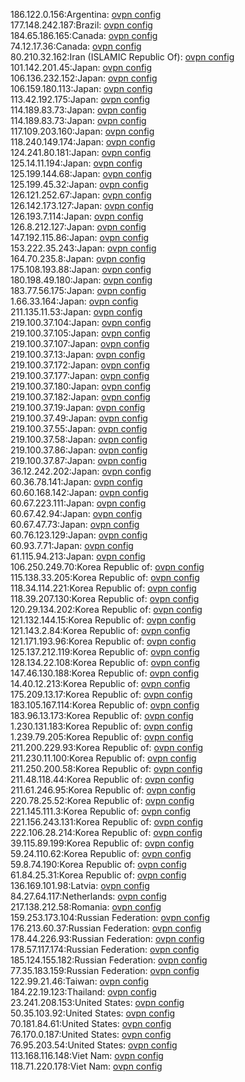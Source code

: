 186.122.0.156:Argentina: [ovpn config](vpn/186_122_0_156.ovpn)  
177.148.242.187:Brazil: [ovpn config](vpn/177_148_242_187.ovpn)  
184.65.186.165:Canada: [ovpn config](vpn/184_65_186_165.ovpn)  
74.12.17.36:Canada: [ovpn config](vpn/74_12_17_36.ovpn)  
80.210.32.162:Iran (ISLAMIC Republic Of): [ovpn config](vpn/80_210_32_162.ovpn)  
101.142.201.45:Japan: [ovpn config](vpn/101_142_201_45.ovpn)  
106.136.232.152:Japan: [ovpn config](vpn/106_136_232_152.ovpn)  
106.159.180.113:Japan: [ovpn config](vpn/106_159_180_113.ovpn)  
113.42.192.175:Japan: [ovpn config](vpn/113_42_192_175.ovpn)  
114.189.83.73:Japan: [ovpn config](vpn/114_189_83_73.ovpn)  
114.189.83.73:Japan: [ovpn config](vpn/114_189_83_73.ovpn)  
117.109.203.160:Japan: [ovpn config](vpn/117_109_203_160.ovpn)  
118.240.149.174:Japan: [ovpn config](vpn/118_240_149_174.ovpn)  
124.241.80.181:Japan: [ovpn config](vpn/124_241_80_181.ovpn)  
125.14.11.194:Japan: [ovpn config](vpn/125_14_11_194.ovpn)  
125.199.144.68:Japan: [ovpn config](vpn/125_199_144_68.ovpn)  
125.199.45.32:Japan: [ovpn config](vpn/125_199_45_32.ovpn)  
126.121.252.67:Japan: [ovpn config](vpn/126_121_252_67.ovpn)  
126.142.173.127:Japan: [ovpn config](vpn/126_142_173_127.ovpn)  
126.193.7.114:Japan: [ovpn config](vpn/126_193_7_114.ovpn)  
126.8.212.127:Japan: [ovpn config](vpn/126_8_212_127.ovpn)  
147.192.115.86:Japan: [ovpn config](vpn/147_192_115_86.ovpn)  
153.222.35.243:Japan: [ovpn config](vpn/153_222_35_243.ovpn)  
164.70.235.8:Japan: [ovpn config](vpn/164_70_235_8.ovpn)  
175.108.193.88:Japan: [ovpn config](vpn/175_108_193_88.ovpn)  
180.198.49.180:Japan: [ovpn config](vpn/180_198_49_180.ovpn)  
183.77.56.175:Japan: [ovpn config](vpn/183_77_56_175.ovpn)  
1.66.33.164:Japan: [ovpn config](vpn/1_66_33_164.ovpn)  
211.135.11.53:Japan: [ovpn config](vpn/211_135_11_53.ovpn)  
219.100.37.104:Japan: [ovpn config](vpn/219_100_37_104.ovpn)  
219.100.37.105:Japan: [ovpn config](vpn/219_100_37_105.ovpn)  
219.100.37.107:Japan: [ovpn config](vpn/219_100_37_107.ovpn)  
219.100.37.13:Japan: [ovpn config](vpn/219_100_37_13.ovpn)  
219.100.37.172:Japan: [ovpn config](vpn/219_100_37_172.ovpn)  
219.100.37.177:Japan: [ovpn config](vpn/219_100_37_177.ovpn)  
219.100.37.180:Japan: [ovpn config](vpn/219_100_37_180.ovpn)  
219.100.37.182:Japan: [ovpn config](vpn/219_100_37_182.ovpn)  
219.100.37.19:Japan: [ovpn config](vpn/219_100_37_19.ovpn)  
219.100.37.49:Japan: [ovpn config](vpn/219_100_37_49.ovpn)  
219.100.37.55:Japan: [ovpn config](vpn/219_100_37_55.ovpn)  
219.100.37.58:Japan: [ovpn config](vpn/219_100_37_58.ovpn)  
219.100.37.86:Japan: [ovpn config](vpn/219_100_37_86.ovpn)  
219.100.37.87:Japan: [ovpn config](vpn/219_100_37_87.ovpn)  
36.12.242.202:Japan: [ovpn config](vpn/36_12_242_202.ovpn)  
60.36.78.141:Japan: [ovpn config](vpn/60_36_78_141.ovpn)  
60.60.168.142:Japan: [ovpn config](vpn/60_60_168_142.ovpn)  
60.67.223.111:Japan: [ovpn config](vpn/60_67_223_111.ovpn)  
60.67.42.94:Japan: [ovpn config](vpn/60_67_42_94.ovpn)  
60.67.47.73:Japan: [ovpn config](vpn/60_67_47_73.ovpn)  
60.76.123.129:Japan: [ovpn config](vpn/60_76_123_129.ovpn)  
60.93.7.71:Japan: [ovpn config](vpn/60_93_7_71.ovpn)  
61.115.94.213:Japan: [ovpn config](vpn/61_115_94_213.ovpn)  
106.250.249.70:Korea Republic of: [ovpn config](vpn/106_250_249_70.ovpn)  
115.138.33.205:Korea Republic of: [ovpn config](vpn/115_138_33_205.ovpn)  
118.34.114.221:Korea Republic of: [ovpn config](vpn/118_34_114_221.ovpn)  
118.39.207.130:Korea Republic of: [ovpn config](vpn/118_39_207_130.ovpn)  
120.29.134.202:Korea Republic of: [ovpn config](vpn/120_29_134_202.ovpn)  
121.132.144.15:Korea Republic of: [ovpn config](vpn/121_132_144_15.ovpn)  
121.143.2.84:Korea Republic of: [ovpn config](vpn/121_143_2_84.ovpn)  
121.171.193.96:Korea Republic of: [ovpn config](vpn/121_171_193_96.ovpn)  
125.137.212.119:Korea Republic of: [ovpn config](vpn/125_137_212_119.ovpn)  
128.134.22.108:Korea Republic of: [ovpn config](vpn/128_134_22_108.ovpn)  
147.46.130.188:Korea Republic of: [ovpn config](vpn/147_46_130_188.ovpn)  
14.40.12.213:Korea Republic of: [ovpn config](vpn/14_40_12_213.ovpn)  
175.209.13.17:Korea Republic of: [ovpn config](vpn/175_209_13_17.ovpn)  
183.105.167.114:Korea Republic of: [ovpn config](vpn/183_105_167_114.ovpn)  
183.96.13.173:Korea Republic of: [ovpn config](vpn/183_96_13_173.ovpn)  
1.230.131.183:Korea Republic of: [ovpn config](vpn/1_230_131_183.ovpn)  
1.239.79.205:Korea Republic of: [ovpn config](vpn/1_239_79_205.ovpn)  
211.200.229.93:Korea Republic of: [ovpn config](vpn/211_200_229_93.ovpn)  
211.230.11.100:Korea Republic of: [ovpn config](vpn/211_230_11_100.ovpn)  
211.250.200.58:Korea Republic of: [ovpn config](vpn/211_250_200_58.ovpn)  
211.48.118.44:Korea Republic of: [ovpn config](vpn/211_48_118_44.ovpn)  
211.61.246.95:Korea Republic of: [ovpn config](vpn/211_61_246_95.ovpn)  
220.78.25.52:Korea Republic of: [ovpn config](vpn/220_78_25_52.ovpn)  
221.145.111.3:Korea Republic of: [ovpn config](vpn/221_145_111_3.ovpn)  
221.156.243.131:Korea Republic of: [ovpn config](vpn/221_156_243_131.ovpn)  
222.106.28.214:Korea Republic of: [ovpn config](vpn/222_106_28_214.ovpn)  
39.115.89.199:Korea Republic of: [ovpn config](vpn/39_115_89_199.ovpn)  
59.24.110.62:Korea Republic of: [ovpn config](vpn/59_24_110_62.ovpn)  
59.8.74.190:Korea Republic of: [ovpn config](vpn/59_8_74_190.ovpn)  
61.84.25.31:Korea Republic of: [ovpn config](vpn/61_84_25_31.ovpn)  
136.169.101.98:Latvia: [ovpn config](vpn/136_169_101_98.ovpn)  
84.27.64.117:Netherlands: [ovpn config](vpn/84_27_64_117.ovpn)  
217.138.212.58:Romania: [ovpn config](vpn/217_138_212_58.ovpn)  
159.253.173.104:Russian Federation: [ovpn config](vpn/159_253_173_104.ovpn)  
176.213.60.37:Russian Federation: [ovpn config](vpn/176_213_60_37.ovpn)  
178.44.226.93:Russian Federation: [ovpn config](vpn/178_44_226_93.ovpn)  
178.57.117.174:Russian Federation: [ovpn config](vpn/178_57_117_174.ovpn)  
185.124.155.182:Russian Federation: [ovpn config](vpn/185_124_155_182.ovpn)  
77.35.183.159:Russian Federation: [ovpn config](vpn/77_35_183_159.ovpn)  
122.99.21.46:Taiwan: [ovpn config](vpn/122_99_21_46.ovpn)  
184.22.19.123:Thailand: [ovpn config](vpn/184_22_19_123.ovpn)  
23.241.208.153:United States: [ovpn config](vpn/23_241_208_153.ovpn)  
50.35.103.92:United States: [ovpn config](vpn/50_35_103_92.ovpn)  
70.181.84.61:United States: [ovpn config](vpn/70_181_84_61.ovpn)  
76.170.0.187:United States: [ovpn config](vpn/76_170_0_187.ovpn)  
76.95.203.54:United States: [ovpn config](vpn/76_95_203_54.ovpn)  
113.168.116.148:Viet Nam: [ovpn config](vpn/113_168_116_148.ovpn)  
118.71.220.178:Viet Nam: [ovpn config](vpn/118_71_220_178.ovpn)  
